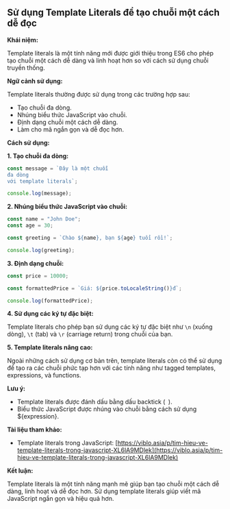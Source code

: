 ## Sử dụng Template Literals để tạo chuỗi một cách dễ đọc

**Khái niệm:**

Template literals là một tính năng mới được giới thiệu trong ES6 cho phép tạo chuỗi một cách dễ dàng và linh hoạt hơn so với cách sử dụng chuỗi truyền thống.

**Ngữ cảnh sử dụng:**

Template literals thường được sử dụng trong các trường hợp sau:

- Tạo chuỗi đa dòng.
- Nhúng biểu thức JavaScript vào chuỗi.
- Định dạng chuỗi một cách dễ dàng.
- Làm cho mã ngắn gọn và dễ đọc hơn.

**Cách sử dụng:**

**1. Tạo chuỗi đa dòng:**

```javascript
const message = `Đây là một chuỗi
đa dòng
với template literals`;

console.log(message);
```

**2. Nhúng biểu thức JavaScript vào chuỗi:**

```javascript
const name = "John Doe";
const age = 30;

const greeting = `Chào ${name}, bạn ${age} tuổi rồi!`;

console.log(greeting);
```

**3. Định dạng chuỗi:**

```javascript
const price = 10000;

const formattedPrice = `Giá: ${price.toLocaleString()}đ`;

console.log(formattedPrice);
```

**4. Sử dụng các ký tự đặc biệt:**

Template literals cho phép bạn sử dụng các ký tự đặc biệt như `\n` (xuống dòng), `\t` (tab) và `\r` (carriage return) trong chuỗi của bạn.

**5. Template literals nâng cao:**

Ngoài những cách sử dụng cơ bản trên, template literals còn có thể sử dụng để tạo ra các chuỗi phức tạp hơn với các tính năng như tagged templates, expressions, và functions.

**Lưu ý:**

- Template literals được đánh dấu bằng dấu backtick (` `).
- Biểu thức JavaScript được nhúng vào chuỗi bằng cách sử dụng ${expression}.

**Tài liệu tham khảo:**

- Template literals trong JavaScript: [https://viblo.asia/p/tim-hieu-ve-template-literals-trong-javascript-XL6lA9MDlek](https://viblo.asia/p/tim-hieu-ve-template-literals-trong-javascript-XL6lA9MDlek)

**Kết luận:**

Template literals là một tính năng mạnh mẽ giúp bạn tạo chuỗi một cách dễ dàng, linh hoạt và dễ đọc hơn. Sử dụng template literals giúp viết mã JavaScript ngắn gọn và hiệu quả hơn.
